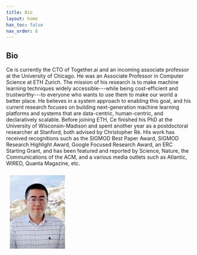 ```yaml
---
title: Bio
layout: home
has_toc: false
nav_order: 6
---
```


## Bio

Ce is currently the CTO of Together.ai and an incoming associate professor at the University of Chicago. He was an Associate Professor in Computer Science at ETH Zurich. The mission of his research is to make machine learning techniques widely accessible-​​-​-while being cost-​efficient and trustworthy-​​-​-to everyone who wants to use them to make our world a better place. He believes in a system approach to enabling this goal, and his current research focuses on building next-​generation machine learning platforms and systems that are data-​centric, human-​centric, and declaratively scalable. Before joining ETH, Ce finished his PhD at the University of Wisconsin-​​Madison and spent another year as a postdoctoral researcher at Stanford, both advised by Christopher Ré. His work has received recognitions such as the SIGMOD Best Paper Award, SIGMOD Research Highlight Award, Google Focused Research Award, an ERC Starting Grant, and has been featured and reported by Science, Nature, the Communications of the ACM, and a various media outlets such as Atlantic, WIRED, Quanta Magazine, etc.



<img src="../assets/imgs/ce_2022.png" width="150px" style="margin:10px 10px"/>

